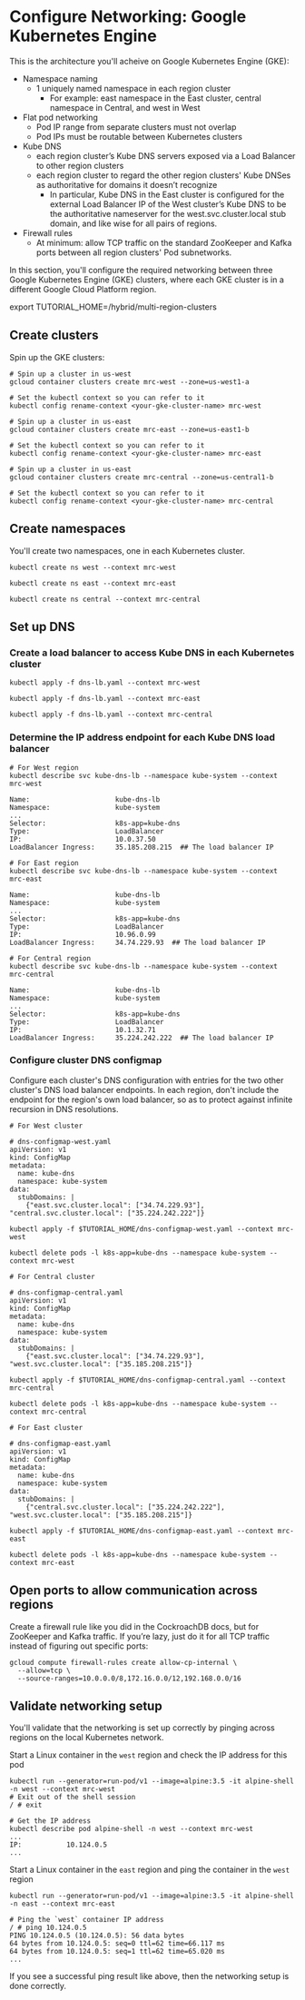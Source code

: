 # Configure Networking: Google Kubernetes Engine

This is the architecture you'll acheive on Google Kubernetes Engine (GKE):

- Namespace naming
  - 1 uniquely named namespace in each region cluster
    - For example: east namespace in the East cluster, central namespace in Central, and west in West
- Flat pod networking
  - Pod IP range from separate clusters must not overlap
  - Pod IPs must be routable between Kubernetes clusters
- Kube DNS
  - each region cluster’s Kube DNS servers exposed via a Load Balancer to other region clusters
  - each region cluster to regard the other region clusters' Kube DNSes as authoritative for domains it doesn’t recognize
    - In particular, Kube DNS in the East cluster is configured for the external Load Balancer IP of the West cluster’s Kube DNS to be the authoritative nameserver for the west.svc.cluster.local stub domain, and like wise for all pairs of regions.
- Firewall rules
  - At minimum: allow TCP traffic on the standard ZooKeeper and Kafka ports between all region clusters' Pod subnetworks.

In this section, you'll configure the required networking between three Google Kubernetes Engine (GKE) clusters, where each GKE cluster is in a different Google Cloud Platform region.

export TUTORIAL_HOME=<Tutorial directory>/hybrid/multi-region-clusters

## Create clusters

Spin up the GKE clusters:

```
# Spin up a cluster in us-west
gcloud container clusters create mrc-west --zone=us-west1-a

# Set the kubectl context so you can refer to it
kubectl config rename-context <your-gke-cluster-name> mrc-west
```

```
# Spin up a cluster in us-east
gcloud container clusters create mrc-east --zone=us-east1-b

# Set the kubectl context so you can refer to it
kubectl config rename-context <your-gke-cluster-name> mrc-east
```

```
# Spin up a cluster in us-east
gcloud container clusters create mrc-central --zone=us-central1-b

# Set the kubectl context so you can refer to it
kubectl config rename-context <your-gke-cluster-name> mrc-central
```

## Create namespaces

You'll create two namespaces, one in each Kubernetes cluster.

```
kubectl create ns west --context mrc-west

kubectl create ns east --context mrc-east

kubectl create ns central --context mrc-central
```

## Set up DNS

### Create a load balancer to access Kube DNS in each Kubernetes cluster

```
kubectl apply -f dns-lb.yaml --context mrc-west

kubectl apply -f dns-lb.yaml --context mrc-east

kubectl apply -f dns-lb.yaml --context mrc-central
```

### Determine the IP address endpoint for each Kube DNS load balancer

```
# For West region
kubectl describe svc kube-dns-lb --namespace kube-system --context mrc-west

Name:                     kube-dns-lb
Namespace:                kube-system
...
Selector:                 k8s-app=kube-dns
Type:                     LoadBalancer
IP:                       10.0.37.50
LoadBalancer Ingress:     35.185.208.215  ## The load balancer IP
```

```
# For East region
kubectl describe svc kube-dns-lb --namespace kube-system --context mrc-east

Name:                     kube-dns-lb
Namespace:                kube-system
...
Selector:                 k8s-app=kube-dns
Type:                     LoadBalancer
IP:                       10.96.0.99
LoadBalancer Ingress:     34.74.229.93  ## The load balancer IP
```

```
# For Central region
kubectl describe svc kube-dns-lb --namespace kube-system --context mrc-central

Name:                     kube-dns-lb
Namespace:                kube-system
...
Selector:                 k8s-app=kube-dns
Type:                     LoadBalancer
IP:                       10.1.32.71
LoadBalancer Ingress:     35.224.242.222  ## The load balancer IP
```

### Configure cluster DNS configmap

Configure each cluster's DNS configuration with entries for the two other cluster's DNS load
balancer endpoints. In each region, don't include the endpoint for the region's own load balancer,
so as to protect against infinite recursion in DNS resolutions.

```
# For West cluster

# dns-configmap-west.yaml
apiVersion: v1
kind: ConfigMap
metadata:
  name: kube-dns
  namespace: kube-system
data:
  stubDomains: |
    {"east.svc.cluster.local": ["34.74.229.93"], "central.svc.cluster.local": ["35.224.242.222"]}

kubectl apply -f $TUTORIAL_HOME/dns-configmap-west.yaml --context mrc-west

kubectl delete pods -l k8s-app=kube-dns --namespace kube-system --context mrc-west
```

```
# For Central cluster

# dns-configmap-central.yaml
apiVersion: v1
kind: ConfigMap
metadata:
  name: kube-dns
  namespace: kube-system
data:
  stubDomains: |
    {"east.svc.cluster.local": ["34.74.229.93"], "west.svc.cluster.local": ["35.185.208.215"]}

kubectl apply -f $TUTORIAL_HOME/dns-configmap-central.yaml --context mrc-central

kubectl delete pods -l k8s-app=kube-dns --namespace kube-system --context mrc-central
```

```
# For East cluster

# dns-configmap-east.yaml
apiVersion: v1
kind: ConfigMap
metadata:
  name: kube-dns
  namespace: kube-system
data:
  stubDomains: |
    {"central.svc.cluster.local": ["35.224.242.222"], "west.svc.cluster.local": ["35.185.208.215"]}

kubectl apply -f $TUTORIAL_HOME/dns-configmap-east.yaml --context mrc-east

kubectl delete pods -l k8s-app=kube-dns --namespace kube-system --context mrc-east
```

## Open ports to allow communication across regions

Create a firewall rule like you did in the CockroachDB docs, but for ZooKeeper and Kafka traffic. If you’re lazy, just do it for all TCP traffic instead of figuring out specific ports:

```
gcloud compute firewall-rules create allow-cp-internal \
  --allow=tcp \
  --source-ranges=10.0.0.0/8,172.16.0.0/12,192.168.0.0/16
```

## Validate networking setup

You'll validate that the networking is set up correctly by pinging across regions on the local
Kubernetes network.

Start a Linux container in the `west` region and check the IP address for this pod

```
kubectl run --generator=run-pod/v1 --image=alpine:3.5 -it alpine-shell -n west --context mrc-west
# Exit out of the shell session
/ # exit

# Get the IP address
kubectl describe pod alpine-shell -n west --context mrc-west
...
IP:           10.124.0.5
...
```

Start a Linux container in the `east` region and ping the container in the `west` region

```
kubectl run --generator=run-pod/v1 --image=alpine:3.5 -it alpine-shell -n east --context mrc-east

# Ping the `west` container IP address
/ # ping 10.124.0.5
PING 10.124.0.5 (10.124.0.5): 56 data bytes
64 bytes from 10.124.0.5: seq=0 ttl=62 time=66.117 ms
64 bytes from 10.124.0.5: seq=1 ttl=62 time=65.020 ms
...
```

If you see a successful ping result like above, then the networking setup is done correctly.